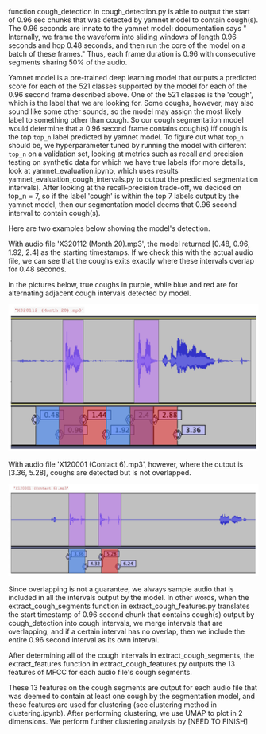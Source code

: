 function cough_detection in cough_detection.py is able to output the start of 0.96 sec chunks that was detected by yamnet model to contain cough(s). The 0.96 seconds are innate to the yamnet model: documentation says " Internally, we frame the waveform into sliding windows of length 0.96 seconds and hop 0.48 seconds, and then run the core of the model on a batch of these frames." Thus, each frame duration is 0.96 with consecutive segments sharing 50% of the audio.

Yamnet model is a pre-trained deep learning model that outputs a predicted score for each of the 521 classes supported by the model for each of the 0.96 second frame described above. One of the 521 classes is the 'cough', which is the label that we are looking for. Some coughs, however, may also sound like some other sounds, so the model may assign the most likely label to something other than cough. So our cough segmentation model would determine that a 0.96 second frame contains cough(s) iff cough is the top `top_n` label predicted by yamnet model. To figure out what `top_n` should be, we hyperparameter tuned by running the model with different `top_n` on a validation set, looking at metrics such as recall and precision testing on synthetic data for which we have true labels (for more details, look at yamnet_evaluation.ipynb, which uses results yamnet_evaluation_cough_intervals.py to output the predicted segmentation intervals). After looking at the recall-precision trade-off, we decided on top_n = 7, so if the label 'cough' is within the top 7 labels output by the yamnet model, then our segmentation model deems that 0.96 second interval to contain cough(s).

Here are two examples below showing the model's detection.

With audio file 'X320112 (Month 20).mp3', the model returned [0.48, 0.96, 1.92, 2.4] as the starting timestamps. If we check this with the actual audio file, we can see that the coughs exits exactly where these intervals overlap for 0.48 seconds. 

in the pictures below, true coughs in purple, while blue and red are for alternating adjacent cough intervals detected by model.

![](example1.png)

With audio file 'X120001 (Contact 6).mp3', however, where the output is [3.36, 5.28], coughs are detected but is not overlapped. 

![](example2.png)


Since overlapping is not a guarantee, we always sample audio that is included in all the intervals output by the model. In other words, when the extract_cough_segments function in extract_cough_features.py translates the start timestamp of 0.96 second chunk that contains cough(s) output by cough_detection into cough intervals, we merge intervals that are overlapping, and if a certain interval has no overlap, then we include the entire 0.96 second interval as its own interval. 

After determining all of the cough intervals in extract_cough_segments, the extract_features function in extract_cough_features.py outputs the 13 features of MFCC for each audio file's cough segments. 

These 13 features on the cough segments are output for each audio file that was deemed to contain at least one cough by the segmentation model, and these features are used for clustering (see clustering method in clustering.ipynb). After performing clustering, we use UMAP to plot in 2 dimensions. We perform further clustering analysis by [NEED TO FINISH]
